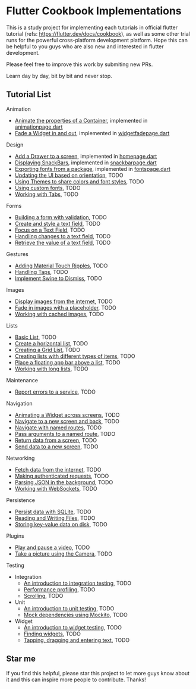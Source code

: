 # Flutter Cookbook Implementations

This is a study project for implementing each tutorials in official flutter tutorial (refs: https://flutter.dev/docs/cookbook), as well as some other trial runs for the powerful cross-platform development platform. Hope this can be helpful to you guys who are also new and interested in flutter development.

Please feel free to improve this work by submiting new PRs.

Learn day by day, bit by bit and never stop.

## Tutorial List

Animation
        
* [Animate the properties of a Container](https://flutter.dev/docs/cookbook/animation/animated-container.html), implemented in [animationpage.dart](./lib/pages/animationpage.dart)
* [Fade a Widget in and out](https://flutter.dev/docs/cookbook/animation/opacity-animation.html), implemented in [widgetfadepage.dart](./lib/pages/widgetfadepage.dart)
        
Design

* [Add a Drawer to a screen](https://flutter.dev/docs/cookbook/design/drawer.html), implemented in [homepage.dart](./lib/pages/homepage.dart)
* [Displaying SnackBars](https://flutter.dev/docs/cookbook/design/snackbars.html), implemented in [snackbarpage.dart](./lib/pages/snackbarpage.dart)
* [Exporting fonts from a package](https://flutter.dev/docs/cookbook/design/package-fonts.html), implemented in [fontspage.dart](./lib/pages/fontspage.dart)
* [Updating the UI based on orientation](https://flutter.dev/docs/cookbook/design/orientation.html), TODO
* [Using Themes to share colors and font styles](https://flutter.dev/docs/cookbook/design/themes.html), TODO
* [Using custom fonts](https://flutter.dev/docs/cookbook/design/fonts.html), TODO
* [Working with Tabs](https://flutter.dev/docs/cookbook/design/tabs.html), TODO

Forms
* [Building a form with validation](https://flutter.dev/docs/cookbook/forms/validation.html), TODO
* [Create and style a text field](https://flutter.dev/docs/cookbook/forms/text-input.html), TODO
* [Focus on a Text Field](https://flutter.dev/docs/cookbook/forms/focus.html), TODO
* [Handling changes to a text field](https://flutter.dev/docs/cookbook/forms/text-field-changes.html), TODO
* [Retrieve the value of a text field](https://flutter.dev/docs/cookbook/forms/retrieve-input.html), TODO
    
Gestures
* [Adding Material Touch Ripples](https://flutter.dev/docs/cookbook/gestures/ripples.html), TODO
* [Handling Taps](https://flutter.dev/docs/cookbook/gestures/handling-taps.html), TODO
* [Implement Swipe to Dismiss](https://flutter.dev/docs/cookbook/gestures/dismissible.html), TODO
    
Images
* [Display images from the internet](https://flutter.dev/docs/cookbook/images/network-image.html), TODO
* [Fade in images with a placeholder](https://flutter.dev/docs/cookbook/images/fading-in-images.html), TODO
* [Working with cached images](https://flutter.dev/docs/cookbook/images/cached-images.html), TODO

Lists
* [Basic List](https://flutter.dev/docs/cookbook/lists/basic-list.html), TODO
* [Create a horizontal list](https://flutter.dev/docs/cookbook/lists/horizontal-list.html), TODO
* [Creating a Grid List](https://flutter.dev/docs/cookbook/lists/grid-lists.html), TODO
* [Creating lists with different types of items](https://flutter.dev/docs/cookbook/lists/mixed-list.html), TODO
* [Place a floating app bar above a list](https://flutter.dev/docs/cookbook/lists/floating-app-bar.html), TODO
* [Working with long lists](https://flutter.dev/docs/cookbook/lists/long-lists.html), TODO
    
Maintenance
* [Report errors to a service](https://flutter.dev/docs/cookbook/maintenance/error-reporting.html), TODO
    
Navigation
* [Animating a Widget across screens](https://flutter.dev/docs/cookbook/navigation/hero-animations.html), TODO
* [Navigate to a new screen and back](https://flutter.dev/docs/cookbook/navigation/navigation-basics.html), TODO
* [Navigate with named routes](https://flutter.dev/docs/cookbook/navigation/named-routes.html), TODO
* [Pass arguments to a named route](https://flutter.dev/docs/cookbook/navigation/navigate-with-arguments.html), TODO
* [Return data from a screen](https://flutter.dev/docs/cookbook/navigation/returning-data.html), TODO
* [Send data to a new screen](https://flutter.dev/docs/cookbook/navigation/passing-data.html), TODO
    
Networking
* [Fetch data from the internet](https://flutter.dev/docs/cookbook/networking/fetch-data.html), TODO
* [Making authenticated requests](https://flutter.dev/docs/cookbook/networking/authenticated-requests.html), TODO
* [Parsing JSON in the background](https://flutter.dev/docs/cookbook/networking/background-parsing.html), TODO
* [Working with WebSockets](https://flutter.dev/docs/cookbook/networking/web-sockets.html), TODO

Persistence
* [Persist data with SQLite](https://flutter.dev/docs/cookbook/persistence/sqlite.html), TODO
* [Reading and Writing Files](https://flutter.dev/docs/cookbook/persistence/reading-writing-files.html), TODO
* [Storing key-value data on disk](https://flutter.dev/docs/cookbook/persistence/key-value.html), TODO
    
Plugins
* [Play and pause a video](https://flutter.dev/docs/cookbook/plugins/play-video.html), TODO
* [Take a picture using the Camera](https://flutter.dev/docs/cookbook/plugins/picture-using-camera.html), TODO
    
Testing
* Integration
    * [An introduction to integration testing](https://flutter.dev/docs/cookbook/testing/integration/introduction.html), TODO
    * [Performance profiling](https://flutter.dev/docs/cookbook/testing/integration/profiling.html), TODO
    * [Scrolling](https://flutter.dev/docs/cookbook/testing/integration/scrolling.html), TODO
* Unit
    * [An introduction to unit testing](https://flutter.dev/docs/cookbook/testing/unit/introduction.html), TODO
    * [Mock dependencies using Mockito](https://flutter.dev/docs/cookbook/testing/unit/mocking.html), TODO
* Widget
    * [An introduction to widget testing](https://flutter.dev/docs/cookbook/testing/widget/introduction.html), TODO
    * [Finding widgets](https://flutter.dev/docs/cookbook/testing/widget/finders.html), TODO
    * [Tapping, dragging and entering text](https://flutter.dev/docs/cookbook/testing/widget/tap-drag.html), TODO

## Star me

If you find this helpful, please star this project to let more guys know about it and this can inspire more people to contribute. Thanks!